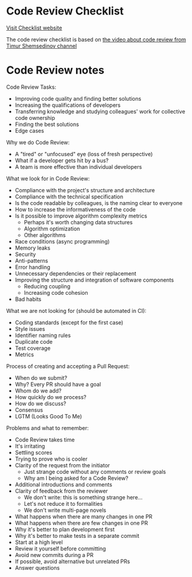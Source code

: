# Code Review Checklist
[Visit Checklist website](https://aradchanka.github.io/code-review-checklist)

The code review checklist is based on [the video about code review from Timur Shemsedinov channel](https://youtu.be/EKL6NiIQ6ZU?si=gW3isHNWT5bz1QGP)

# Code Review notes
Code Review Tasks:
- Improving code quality and finding better solutions
- Increasing the qualifications of developers
- Transferring knowledge and studying colleagues' work for collective code ownership
- Finding the best solutions
- Edge cases

Why we do Code Review:
- A "tired" or "unfocused" eye (loss of fresh perspective)
- What if a developer gets hit by a bus?
- A team is more effective than individual developers

What we look for in Code Review:
- Compliance with the project's structure and architecture
- Compliance with the technical specification
- Is the code readable by colleagues, is the naming clear to everyone
- How to increase the informativeness of the code
- Is it possible to improve algorithm complexity metrics
  - Perhaps it's worth changing data structures
  - Algorithm optimization
  - Other algorithms
- Race conditions (async programming)
- Memory leaks
- Security
- Anti-patterns
- Error handling
- Unnecessary dependencies or their replacement
- Improving the structure and integration of software components
  - Reducing coupling
  - Increasing code cohesion
- Bad habits

What we are not looking for (should be automated in CI):
- Coding standards (except for the first case)
- Style issues
- Identifier naming rules
- Duplicate code
- Test coverage
- Metrics

Process of creating and accepting a Pull Request:
- When do we submit?
- Why? Every PR should have a goal
- Whom do we add?
- How quickly do we process?
- How do we discuss?
- Consensus
- LGTM (Looks Good To Me)

Problems and what to remember:
- Code Review takes time
- It's irritating
- Settling scores
- Trying to prove who is cooler
- Clarity of the request from the initiator
  - Just strange code without any comments or review goals
  - Why am I being asked for a Code Review?
- Additional introductions and comments
- Clarity of feedback from the reviewer
  - We don't write: this is something strange here...
  - Let's not reduce it to formalities
  - We don't write multi-page novels
- What happens when there are many changes in one PR
- What happens when there are few changes in one PR
- Why it's better to plan development first
- Why it's better to make tests in a separate commit
- Start at a high level
- Review it yourself before committing
- Avoid new commits during a PR
- If possible, avoid alternative but unrelated PRs
- Answer questions

